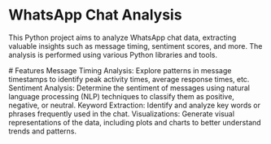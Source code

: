 # WhatsApp Chat Analysis
 This Python project aims to analyze WhatsApp chat data, extracting valuable insights such as message timing, sentiment scores, and more. The analysis is performed using various Python libraries and tools.

# Features
Message Timing Analysis: Explore patterns in message timestamps to identify peak activity times, average response times, etc.
Sentiment Analysis: Determine the sentiment of messages using natural language processing (NLP) techniques to classify them as positive, negative, or neutral.
Keyword Extraction: Identify and analyze key words or phrases frequently used in the chat.
Visualizations: Generate visual representations of the data, including plots and charts to better understand trends and patterns.

